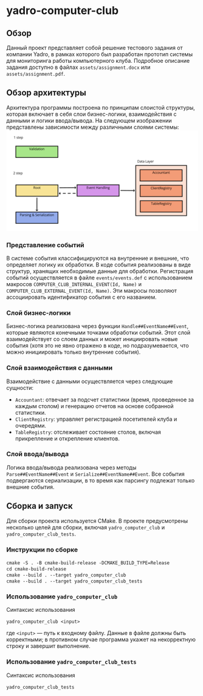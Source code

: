 # yadro-computer-club


## Обзор
Данный проект представляет собой решение тестового задания от компании Yadro, в рамках которого был разработан прототип системы для мониторинга работы компьютерного клуба. 
Подробное описание задания доступно в файлах `assets/assignment.docx` или `assets/assignment.pdf`.


## Обзор архитектуры
Архитектура программы построена по принципам слоистой структуры, которая включает в себя слои бизнес-логики, взаимодействия с данными и логики ввода/вывода. 
На следующем изображении представлены зависимости между различными слоями системы:
![](assets/imgs/architecture-overview.png)

### Представление событий
В системе события классифицируются на внутренние и внешние, что определяет логику их обработки. 
В коде события реализованы в виде структур, хранящих необходимые данные для обработки.
Регистрация событий осуществляется в файле `events/events.def` с использованием макросов `COMPUTER_CLUB_INTERNAL_EVENT(Id, Name)` и `COMPUTER_CLUB_EXTERNAL_EVENT(Id, Name)`.
Эти макросы позволяют ассоциировать идентификатор события с его названием.

### Слой бизнес-логики
Бизнес-логика реализована через функции `Handle##EventName##Event`, которые являются конечными точками обработки событий. 
Этот слой взаимодействует со слоем данных и может инициировать новые события (хотя это не явно отражено в коде, но подразумевается, что можно инициировать только внутренние события).

### Слой взаимодействия с данными
Взаимодействие с данными осуществляется через следующие сущности:
- `Accountant`: отвечает за подсчет статистики (время, проведенное за каждым столом) и генерацию отчетов на основе собранной статистики.
- `ClientRegistry`: управляет регистрацией посетителей клуба и очередями.
- `TableRegistry`: отслеживает состояние столов, включая прикрепление и открепление клиентов.

### Слой ввода/вывода
Логика ввода/вывода реализована через методы `Parse##EventName##Event` и `Serialize##EventName##Event`. 
Все события подвергаются сериализации, в то время как парсингу подлежат только внешние события.


## Сборка и запуск

Для сборки проекта используется CMake. В проекте предусмотрены несколько целей для сборки, включая `yadro_computer_club` и `yadro_computer_club_tests`.

### Инструкции по сборке
```shell
cmake -S . -B cmake-build-release -DCMAKE_BUILD_TYPE=Release
cd cmake-build-release
cmake --build . --target yadro_computer_club
cmake --build . --target yadro_computer_club_tests
```

### Использование `yadro_computer_club`
Синтаксис использования
```shell
yadro_computer_club <input>
```
где `<input>` — путь к входному файлу. 
Данные в файле должны быть корректными; в противном случае программа укажет на некорректную строку и завершит выполнение.

### Использование `yadro_computer_club_tests`
Синтаксис использования
```shell
yadro_computer_club_tests
```